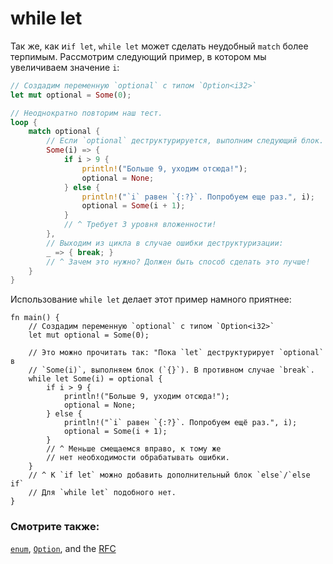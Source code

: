 # while let

Так же, как и`if let`, `while let` может сделать неудобный `match` более терпимым. Рассмотрим следующий пример, в котором мы увеличиваем значение `i`:

```rust
// Создадим переменную `optional` с типом `Option<i32>`
let mut optional = Some(0);

// Неоднократно повторим наш тест.
loop {
    match optional {
        // Если `optional` деструктурируется, выполним следующий блок.
        Some(i) => {
            if i > 9 {
                println!("Больше 9, уходим отсюда!");
                optional = None;
            } else {
                println!("`i` равен `{:?}`. Попробуем еще раз.", i);
                optional = Some(i + 1);
            }
            // ^ Требует 3 уровня вложенности!
        },
        // Выходим из цикла в случае ошибки деструктуризации:
        _ => { break; }
        // ^ Зачем это нужно? Должен быть способ сделать это лучше!
    }
}
```

Использование `while let` делает этот пример намного приятнее:

```rust,editable
fn main() {
    // Создадим переменную `optional` с типом `Option<i32>`
    let mut optional = Some(0);

    // Это можно прочитать так: "Пока `let` деструктурирует `optional` в
    // `Some(i)`, выполняем блок (`{}`). В противном случае `break`.
    while let Some(i) = optional {
        if i > 9 {
            println!("Больше 9, уходим отсюда!");
            optional = None;
        } else {
            println!("`i` равен `{:?}`. Попробуем ещё раз.", i);
            optional = Some(i + 1);
        }
        // ^ Меньше смещаемся вправо, к тому же
        // нет необходимости обрабатывать ошибки.
    }
    // ^ К `if let` можно добавить дополнительный блок `else`/`else if`
    // Для `while let` подобного нет.
}
```

### Смотрите также:

[`enum`](custom_types/enum.html), [`Option`](std/option.html), and the [RFC](https://github.com/rust-lang/rfcs/pull/214)

